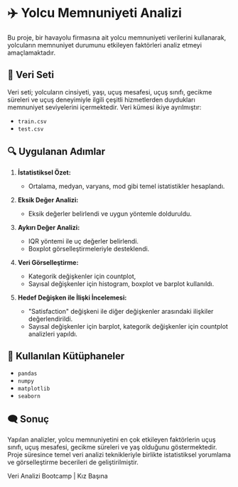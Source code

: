 # ✈️ Yolcu Memnuniyeti Analizi

Bu proje, bir havayolu firmasına ait yolcu memnuniyeti verilerini kullanarak, yolcuların memnuniyet durumunu etkileyen faktörleri analiz etmeyi amaçlamaktadır.

## 📁 Veri Seti

Veri seti; yolcuların cinsiyeti, yaşı, uçuş mesafesi, uçuş sınıfı, gecikme süreleri ve uçuş deneyimiyle ilgili çeşitli hizmetlerden duydukları memnuniyet seviyelerini içermektedir. Veri kümesi ikiye ayrılmıştır:

- `train.csv`
- `test.csv`

## 🔍 Uygulanan Adımlar

1. **İstatistiksel Özet:**
   - Ortalama, medyan, varyans, mod gibi temel istatistikler hesaplandı.

2. **Eksik Değer Analizi:**
   - Eksik değerler belirlendi ve uygun yöntemle dolduruldu.

3. **Aykırı Değer Analizi:**
   - IQR yöntemi ile uç değerler belirlendi.
   - Boxplot görselleştirmeleriyle desteklendi.

4. **Veri Görselleştirme:**
   - Kategorik değişkenler için countplot,
   - Sayısal değişkenler için histogram, boxplot ve barplot kullanıldı.

5. **Hedef Değişken ile İlişki İncelemesi:**
   - "Satisfaction" değişkeni ile diğer değişkenler arasındaki ilişkiler değerlendirildi.
   - Sayısal değişkenler için barplot, kategorik değişkenler için countplot analizleri yapıldı.

## 📌 Kullanılan Kütüphaneler

- `pandas`
- `numpy`
- `matplotlib`
- `seaborn`

## 🗨️ Sonuç

Yapılan analizler, yolcu memnuniyetini en çok etkileyen faktörlerin uçuş sınıfı, uçuş mesafesi, gecikme süreleri ve yaş olduğunu göstermektedir. Proje süresince temel veri analizi teknikleriyle birlikte istatistiksel yorumlama ve görselleştirme becerileri de geliştirilmiştir.


Veri Analizi Bootcamp | Kız Başına

